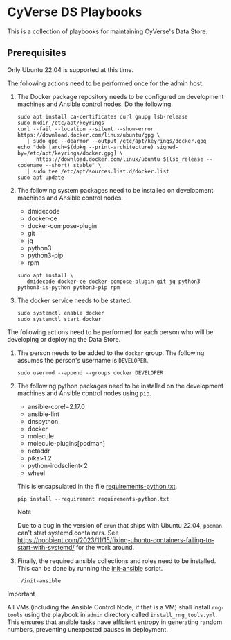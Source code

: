 # CyVerse DS Playbooks

This is a collection of playbooks for maintaining CyVerse's Data Store.

## Prerequisites

Only Ubuntu 22.04 is supported at this time.

The following actions need to be performed once for the admin host.

1. The Docker package repository needs to be configured on development machines and Ansible control nodes. Do the following.

   ```console
   sudo apt install ca-certificates curl gnupg lsb-release
   sudo mkdir /etc/apt/keyrings
   curl --fail --location --silent --show-error https://download.docker.com/linux/ubuntu/gpg \
      | sudo gpg --dearmor --output /etc/apt/keyrings/docker.gpg
   echo "deb [arch=$(dpkg --print-architecture) signed-by=/etc/apt/keyrings/docker.gpg] \
         https://download.docker.com/linux/ubuntu $(lsb_release --codename --short) stable" \
      | sudo tee /etc/apt/sources.list.d/docker.list
   sudo apt update
   ```

1. The following system packages need to be installed on development machines and Ansible control nodes.

   * dmidecode
   * docker-ce
   * docker-compose-plugin
   * git
   * jq
   * python3
   * python3-pip
   * rpm

   ```console
   sudo apt install \
      dmidecode docker-ce docker-compose-plugin git jq python3 python3-is-python python3-pip rpm
   ```

1. The docker service needs to be started.

   ```console
   sudo systemctl enable docker
   sudo systemctl start docker
   ```

The following actions need to be performed for each person who will be developing or deploying the Data Store.

1. The person needs to be added to the `docker` group. The following assumes the person's username is `DEVELOPER`.

   ```console
   sudo usermod --append --groups docker DEVELOPER
   ```

1. The following python packages need to be installed on the development machines and Ansible control nodes using `pip`.

   * ansible-core!=2.17.0
   * ansible-lint
   * dnspython
   * docker
   * molecule
   * molecule-plugins\[podman\]
   * netaddr
   * pika>1.2
   * python-irodsclient<2
   * wheel

   This is encapsulated in the file [requirements-python.txt](./requirements-python.txt).

   ```console
   pip install --requirement requirements-python.txt
   ```

   > [!NOTE]
   > Due to a bug in the version of `crun` that ships with Ubuntu 22.04, `podman` can't start systemd containers. See <https://noobient.com/2023/11/15/fixing-ubuntu-containers-failing-to-start-with-systemd/> for the work around.

1. Finally, the required ansible collections and roles need to be installed. This can be done by running the [init-ansible](./init-ansible) script.

   ```console
   ./init-ansible
   ```

> [!IMPORTANT]
> All VMs (including the Ansible Control Node, if that is a VM) shall install `rng-tools` using the playbook in `admin` directory called `install_rng_tools.yml`. This ensures that ansible tasks have efficient entropy in generating random numbers, preventing unexpected pauses in deployment.
